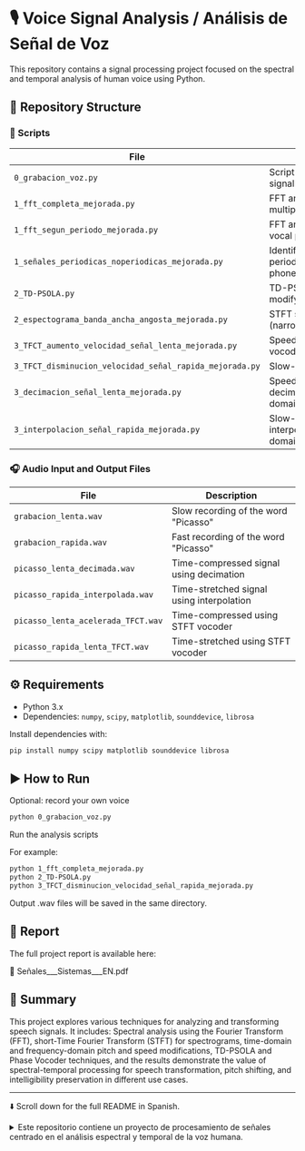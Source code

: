 # 🎙️ Voice Signal Analysis / Análisis de Señal de Voz

This repository contains a signal processing project focused on the spectral and temporal analysis of human voice using Python.  

## 📁 Repository Structure

### 🔧 Scripts

| File | Description |
|------|-------------|
| `0_grabacion_voz.py` | Script to record a voice signal |
| `1_fft_completa_mejorada.py` | FFT analysis using multiple periods |
| `1_fft_segun_periodo_mejorada.py` | FFT analysis of a single vocal period |
| `1_señales_periodicas_noperiodicas_mejorada.py` | Identification of periodic and aperiodic phonemes |
| `2_TD-PSOLA.py` | TD-PSOLA algorithm to modify pitch |
| `2_espectograma_banda_ancha_angosta_mejorada.py` | STFT spectrograms (narrowband/wideband) |
| `3_TFCT_aumento_velocidad_señal_lenta_mejorada.py` | Speed-up using phase vocoder (STFT) |
| `3_TFCT_disminucion_velocidad_señal_rapida_mejorada.py` | Slow-down using STFT |
| `3_decimacion_señal_lenta_mejorada.py` | Speed-up via decimation (time domain) |
| `3_interpolacion_señal_rapida_mejorada.py` | Slow-down via interpolation (time domain) |

### 🎧 Audio Input and Output Files

| File | Description |
|------|-------------|
| `grabacion_lenta.wav` | Slow recording of the word "Picasso" |
| `grabacion_rapida.wav` | Fast recording of the word "Picasso" |
| `picasso_lenta_decimada.wav` | Time-compressed signal using decimation |
| `picasso_rapida_interpolada.wav` | Time-stretched signal using interpolation |
| `picasso_lenta_acelerada_TFCT.wav` | Time-compressed using STFT vocoder |
| `picasso_rapida_lenta_TFCT.wav` | Time-stretched using STFT vocoder |

## ⚙️ Requirements

- Python 3.x  
- Dependencies: `numpy`, `scipy`, `matplotlib`, `sounddevice`, `librosa`

Install dependencies with:

```bash
pip install numpy scipy matplotlib sounddevice librosa
```

## ▶️ How to Run
Optional: record your own voice

```bash
python 0_grabacion_voz.py
```

Run the analysis scripts

For example:
```bash
python 1_fft_completa_mejorada.py
python 2_TD-PSOLA.py
python 3_TFCT_disminucion_velocidad_señal_rapida_mejorada.py
```
Output .wav files will be saved in the same directory.


## 📄 Report

The full project report is available here:

📎 Señales___Sistemas___EN.pdf 

## 🧠 Summary

This project explores various techniques for analyzing and transforming speech signals. It includes:
Spectral analysis using the Fourier Transform (FFT),
short-Time Fourier Transform (STFT) for spectrograms,
time-domain and frequency-domain pitch and speed modifications,
TD-PSOLA and Phase Vocoder techniques, and
the results demonstrate the value of spectral-temporal processing for speech transformation, pitch shifting, and intelligibility preservation in different use cases.

---

⬇️ Scroll down for the full README in Spanish.

<details>
 <summary>Este repositorio contiene un proyecto de procesamiento de señales centrado en el análisis espectral y temporal de la voz humana. </summary>
  
## 📁 Estructura del Repositorio

### 🔧 Scripts

| Archivo                                               | Descripción                                                   |
|--------------------------------------------------------|---------------------------------------------------------------|
| `0_grabacion_voz.py`                                   | Script para grabar una señal de voz                           |
| `1_fft_completa_mejorada.py`                           | Análisis FFT usando múltiples períodos                        |
| `1_fft_segun_periodo_mejorada.py`                      | Análisis FFT de un solo período vocal                         |
| `1_señales_periodicas_noperiodicas_mejorada.py`        | Identificación de fonemas periódicos y aperiódicos            |
| `2_TD-PSOLA.py`                                        | Algoritmo TD-PSOLA para modificar el tono                     |
| `2_espectograma_banda_ancha_angosta_mejorada.py`       | Espectrogramas STFT (banda angosta/ancha)                     |
| `3_TFCT_aumento_velocidad_señal_lenta_mejorada.py`     | Aceleración mediante vocoder en frecuencia (STFT)             |
| `3_TFCT_disminucion_velocidad_señal_rapida_mejorada.py`| Desaceleración mediante STFT                                  |
| `3_decimacion_señal_lenta_mejorada.py`                 | Aceleración por diezmado (dominio temporal)                   |
| `3_interpolacion_señal_rapida_mejorada.py`             | Desaceleración por interpolación (dominio temporal)           |

### 🎧 Archivos de Audio de Entrada y Salida

| Archivo                              | Descripción                                                        |
|--------------------------------------|--------------------------------------------------------------------|
| `grabacion_lenta.wav`                | Grabación lenta de la palabra "Picasso"                            |
| `grabacion_rapida.wav`               | Grabación rápida de la palabra "Picasso"                           |
| `picasso_lenta_decimada.wav`         | Señal comprimida en el tiempo mediante diezmado                   |
| `picasso_rapida_interpolada.wav`     | Señal expandida en el tiempo mediante interpolación               |
| `picasso_lenta_acelerada_TFCT.wav`   | Señal comprimida en el tiempo mediante vocoder STFT               |
| `picasso_rapida_lenta_TFCT.wav`      | Señal expandida en el tiempo mediante vocoder STFT                |


## ⚙️ Requisitos

Python 3.x

Dependencias: numpy, scipy, matplotlib, sounddevice, librosa

Instala las dependencias con:

```bash
pip install numpy scipy matplotlib sounddevice librosa
```

## ▶️ Cómo Ejecutar

Opcional: grabar tu propia voz

```bash
python 0_grabacion_voz.py
```
Ejecutar los scripts de análisis

Por ejemplo:

```bash
python 1_fft_completa_mejorada.py
python 2_TD-PSOLA.py
python 3_TFCT_disminucion_velocidad_señal_rapida_mejorada.py 
```
Los archivos .wav de salida se guardarán en el mismo directorio.

## 📄 Informe

El informe completo del proyecto disponible en:

📎 Señales___Sistemas___ES.pdf 

## 🧠 Resumen

Este proyecto explora diversas técnicas para analizar y transformar señales de voz. Incluye:
Análisis espectral mediante la Transformada de Fourier (FFT),
transformada de Fourier de Tiempo Corto (STFT) para espectrogramas,
modificaciones de tono y velocidad en dominio temporal y frecuencia,
técnicas TD-PSOLA y vocoder de fase, y
los resultados demuestran la utilidad del procesamiento espectral-temporal para la transformación de la voz, cambio de pitch y preservación de la inteligibilidad en distintas aplicaciones.


</details>

